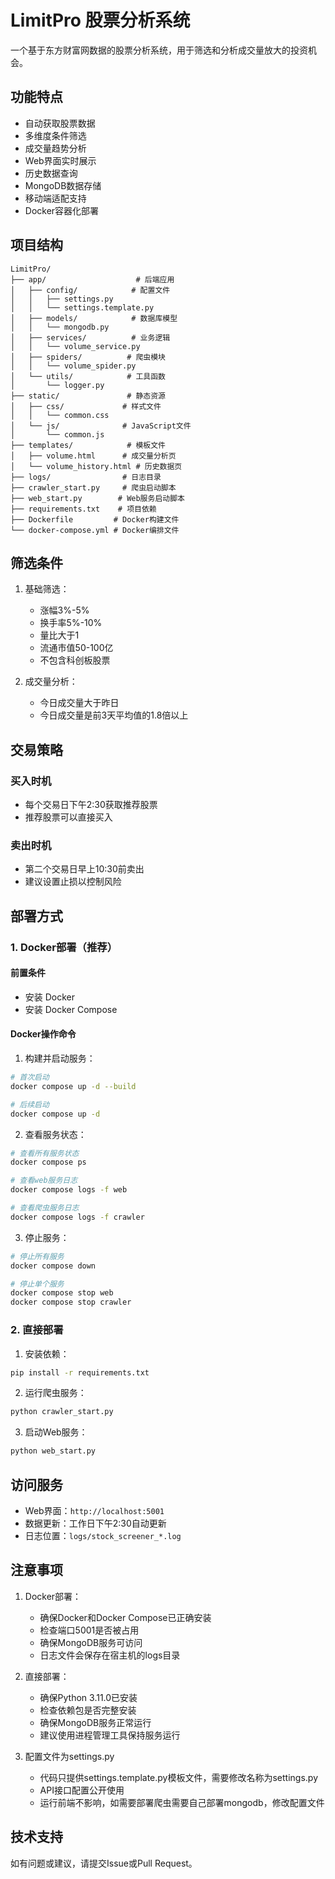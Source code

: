 # LimitPro 股票分析系统

一个基于东方财富网数据的股票分析系统，用于筛选和分析成交量放大的投资机会。

## 功能特点

- 自动获取股票数据
- 多维度条件筛选
- 成交量趋势分析
- Web界面实时展示
- 历史数据查询
- MongoDB数据存储
- 移动端适配支持
- Docker容器化部署

## 项目结构
```
LimitPro/
├── app/                    # 后端应用
│   ├── config/            # 配置文件
│   │   ├── settings.py
│   │   └── settings.template.py
│   ├── models/            # 数据库模型
│   │   └── mongodb.py
│   ├── services/          # 业务逻辑
│   │   └── volume_service.py
│   ├── spiders/          # 爬虫模块
│   │   └── volume_spider.py
│   └── utils/            # 工具函数
│       └── logger.py
├── static/               # 静态资源
│   ├── css/             # 样式文件
│   │   └── common.css
│   └── js/              # JavaScript文件
│       └── common.js
├── templates/            # 模板文件
│   ├── volume.html      # 成交量分析页
│   └── volume_history.html # 历史数据页
├── logs/                # 日志目录
├── crawler_start.py     # 爬虫启动脚本
├── web_start.py        # Web服务启动脚本
├── requirements.txt    # 项目依赖
├── Dockerfile         # Docker构建文件
└── docker-compose.yml # Docker编排文件
```

## 筛选条件

1. 基础筛选：
   - 涨幅3%-5%
   - 换手率5%-10%
   - 量比大于1
   - 流通市值50-100亿
   - 不包含科创板股票

2. 成交量分析：
   - 今日成交量大于昨日
   - 今日成交量是前3天平均值的1.8倍以上

## 交易策略

### 买入时机
- 每个交易日下午2:30获取推荐股票
- 推荐股票可以直接买入

### 卖出时机
- 第二个交易日早上10:30前卖出
- 建议设置止损以控制风险

## 部署方式

### 1. Docker部署（推荐）

#### 前置条件
- 安装 Docker
- 安装 Docker Compose

#### Docker操作命令

1. 构建并启动服务：
```bash
# 首次启动
docker compose up -d --build

# 后续启动
docker compose up -d
```

2. 查看服务状态：
```bash
# 查看所有服务状态
docker compose ps

# 查看web服务日志
docker compose logs -f web

# 查看爬虫服务日志
docker compose logs -f crawler
```

3. 停止服务：
```bash
# 停止所有服务
docker compose down

# 停止单个服务
docker compose stop web
docker compose stop crawler
```

### 2. 直接部署

1. 安装依赖：
```bash
pip install -r requirements.txt
```

2. 运行爬虫服务：
```bash
python crawler_start.py
```

3. 启动Web服务：
```bash
python web_start.py
```

## 访问服务

- Web界面：`http://localhost:5001`
- 数据更新：工作日下午2:30自动更新
- 日志位置：`logs/stock_screener_*.log`

## 注意事项

1. Docker部署：
   - 确保Docker和Docker Compose已正确安装
   - 检查端口5001是否被占用
   - 确保MongoDB服务可访问
   - 日志文件会保存在宿主机的logs目录

2. 直接部署：
   - 确保Python 3.11.0已安装
   - 检查依赖包是否完整安装
   - 确保MongoDB服务正常运行
   - 建议使用进程管理工具保持服务运行

3. 配置文件为settings.py
   - 代码只提供settings.template.py模板文件，需要修改名称为settings.py
   - API接口配置公开使用
   - 运行前端不影响，如需要部署爬虫需要自己部署mongodb，修改配置文件

## 技术支持

如有问题或建议，请提交Issue或Pull Request。

